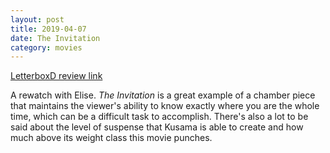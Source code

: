 ```yaml
---
layout: post
title: 2019-04-07
date: The Invitation
category: movies
---
```

 
[LetterboxD review link](https://letterboxd.com/samarthbhaskar/film/the-invitation-2015/2/)

A rewatch with Elise. <em>The Invitation</em> is a great example of a chamber piece that maintains the viewer's ability to know exactly where you are the whole time, which can be a difficult task to accomplish. There's also a lot to be said about the level of suspense that Kusama is able to create and how much above its weight class this movie punches.